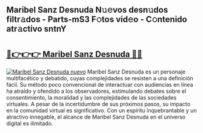 ## Maribel Sanz Desnuda N𝚞𝚎vos desn𝚞dos filtr𝚊dos - Parts-mS3 F𝚘tos vid𝚎o - C𝚘ntenido atr𝚊ctivo sntnY

# <h2><a href="http://mbcz2d4.tromn.icu/?c=Maribel+Sanz+Desnuda">🔗👉👉👉 Maribel Sanz Desnuda 🔗🔗</a></h2>

[![Maribel Sanz Desnuda nuevo](https://i.imgur.com/pEAQMta.gif)](http://mbcz2d4.tromn.icu/?c=Maribel+Sanz+Desnuda)
Maribel Sanz Desnuda es un personaje multifacético y debatido, cuyas complejidades se resisten a una definición fácil.  Su método poco convencional de interactuar con audiencias en línea ha atraído y ofendido a los observadores, estimulando debates sobre el consentimiento, la moralidad y las complejidades de las sociedades virtuales. A pesar de la incertidumbre de sus próximos pasos, su impacto en la comunidad virtual es significativo. Con un espíritu inquebrantable y un atractivo innegable, el alcance de Maribel Sanz Desnuda en el universo digital es ilimitado.

